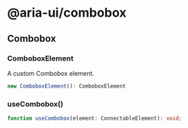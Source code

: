 # @aria-ui/combobox

## Combobox

### ComboboxElement

A custom Combobox element.

```ts
new ComboboxElement(): ComboboxElement
```

### useCombobox()

```ts
function useCombobox(element: ConnectableElement): void;
```
